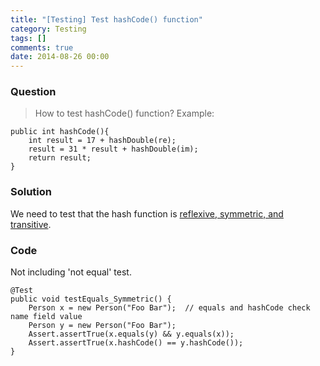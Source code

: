 ```yaml
---
title: "[Testing] Test hashCode() function"
category: Testing
tags: []
comments: true
date: 2014-08-26 00:00
---
```



### Question

> How to test hashCode() function? Example:

    public int hashCode(){
    	int result = 17 + hashDouble(re);
    	result = 31 * result + hashDouble(im);
    	return result;
    }

### Solution

We need to test that the hash function is [reflexive, symmetric, and transitive](http://stackoverflow.com/a/4449791).

### Code

Not including 'not equal' test.

    @Test
    public void testEquals_Symmetric() {
    	Person x = new Person("Foo Bar");  // equals and hashCode check name field value
    	Person y = new Person("Foo Bar");
    	Assert.assertTrue(x.equals(y) && y.equals(x));
    	Assert.assertTrue(x.hashCode() == y.hashCode());
    }
